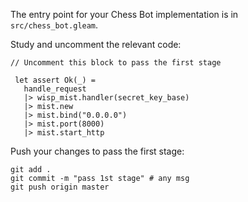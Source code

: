 The entry point for your Chess Bot implementation is in `src/chess_bot.gleam`.

Study and uncomment the relevant code: 

```gleam
// Uncomment this block to pass the first stage

 let assert Ok(_) =
   handle_request
   |> wisp_mist.handler(secret_key_base)
   |> mist.new
   |> mist.bind("0.0.0.0")
   |> mist.port(8000)
   |> mist.start_http
```

Push your changes to pass the first stage:

```
git add .
git commit -m "pass 1st stage" # any msg
git push origin master
```
